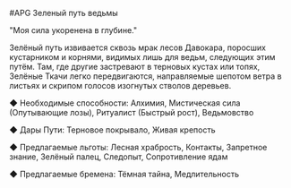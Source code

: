 #APG
Зеленый путь ведьмы

"Моя сила укоренена в глубине." 

Зелёный путь извивается сквозь мрак лесов Давокара, поросших кустарником и корнями, видимых лишь для ведьм, следующих этим путём. Там, где другие застревают в терновых кустах или топях, Зелёные Ткачи легко передвигаются, направляемые шепотом ветра в листьях и скрипом голосов изогнутых стволов деревьев. 

◆ Необходимые способности: Алхимия, Мистическая сила (Опутывающие лозы), Ритуалист (Быстрый рост), Ведьмовство 

◆ Дары Пути: Терновое покрывало, Живая крепость 

◆ Предлагаемые льготы: Лесная храбрость, Контакты, Запретное знание, Зелёный палец, Следопыт, Сопротивление ядам 

◆ Предлагаемые бремена: Тёмная тайна, Медлительность 